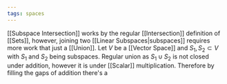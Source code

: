 ```yaml
---
tags: spaces
---
```

[[Subspace Intersection]] works by the regular [[Intersection]] definition of [[Sets]], however, joining two [[Linear Subspaces|subspaces]] requires more work that just a [[Union]]. 
Let $V$ be a [[Vector Space]] and $S_{1},S_{2}\subset V$ with $S_{1}$ and $S_2$ being subspaces.
Regular union as $S_{1}\cup S_{2}$ is not closed under addition, however it is under [[Scalar]] multiplication. Therefore by filling the gaps of addition there's a 